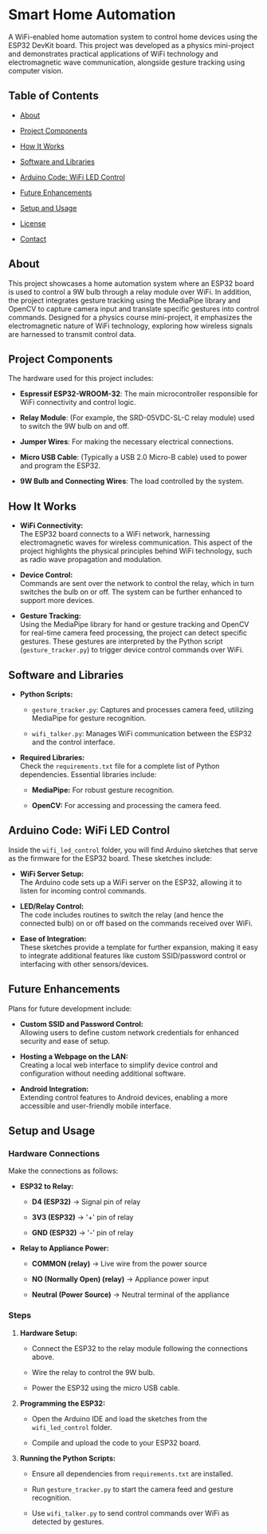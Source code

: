 
# Smart Home Automation

A WiFi-enabled home automation system to control home devices using the ESP32 DevKit board. This project was developed as a physics mini-project and demonstrates practical applications of WiFi technology and electromagnetic wave communication, alongside gesture tracking using computer vision.

## Table of Contents

- [About](#about)
    
- [Project Components](#project-components)
    
- [How It Works](#how-it-works)
    
- [Software and Libraries](#software-and-libraries)
    
- [Arduino Code: WiFi LED Control](#arduino-code-wifi-led-control)
    
- [Future Enhancements](#future-enhancements)
    
- [Setup and Usage](#setup-and-usage)
    
- [License](#license)
    
- [Contact](#contact)
    

## About

This project showcases a home automation system where an ESP32 board is used to control a 9W bulb through a relay module over WiFi. In addition, the project integrates gesture tracking using the MediaPipe library and OpenCV to capture camera input and translate specific gestures into control commands. Designed for a physics course mini-project, it emphasizes the electromagnetic nature of WiFi technology, exploring how wireless signals are harnessed to transmit control data.

## Project Components

The hardware used for this project includes:

- **Espressif ESP32-WROOM-32**: The main microcontroller responsible for WiFi connectivity and control logic.
    
- **Relay Module**: (For example, the SRD-05VDC-SL-C relay module) used to switch the 9W bulb on and off.
    
- **Jumper Wires**: For making the necessary electrical connections.
    
- **Micro USB Cable**: (Typically a USB 2.0 Micro-B cable) used to power and program the ESP32.
    
- **9W Bulb and Connecting Wires**: The load controlled by the system.
    

## How It Works

- **WiFi Connectivity:**  
    The ESP32 board connects to a WiFi network, harnessing electromagnetic waves for wireless communication. This aspect of the project highlights the physical principles behind WiFi technology, such as radio wave propagation and modulation.
    
- **Device Control:**  
    Commands are sent over the network to control the relay, which in turn switches the bulb on or off. The system can be further enhanced to support more devices.
    
- **Gesture Tracking:**  
    Using the MediaPipe library for hand or gesture tracking and OpenCV for real-time camera feed processing, the project can detect specific gestures. These gestures are interpreted by the Python script (`gesture_tracker.py`) to trigger device control commands over WiFi.
    

## Software and Libraries

- **Python Scripts:**
    
    - `gesture_tracker.py`: Captures and processes camera feed, utilizing MediaPipe for gesture recognition.
        
    - `wifi_talker.py`: Manages WiFi communication between the ESP32 and the control interface.
        
- **Required Libraries:**  
    Check the `requirements.txt` file for a complete list of Python dependencies. Essential libraries include:
    
    - **MediaPipe:** For robust gesture recognition.
        
    - **OpenCV:** For accessing and processing the camera feed.
        

## Arduino Code: WiFi LED Control

Inside the `wifi_led_control` folder, you will find Arduino sketches that serve as the firmware for the ESP32 board. These sketches include:

- **WiFi Server Setup:**  
    The Arduino code sets up a WiFi server on the ESP32, allowing it to listen for incoming control commands.
    
- **LED/Relay Control:**  
    The code includes routines to switch the relay (and hence the connected bulb) on or off based on the commands received over WiFi.
    
- **Ease of Integration:**  
    These sketches provide a template for further expansion, making it easy to integrate additional features like custom SSID/password control or interfacing with other sensors/devices.
    

## Future Enhancements

Plans for future development include:

- **Custom SSID and Password Control:**  
    Allowing users to define custom network credentials for enhanced security and ease of setup.
    
- **Hosting a Webpage on the LAN:**  
    Creating a local web interface to simplify device control and configuration without needing additional software.
    
- **Android Integration:**  
    Extending control features to Android devices, enabling a more accessible and user-friendly mobile interface.
    

## Setup and Usage

### Hardware Connections

Make the connections as follows:

- **ESP32 to Relay:**
    
    - **D4 (ESP32)** → Signal pin of relay
        
    - **3V3 (ESP32)** → '+' pin of relay
        
    - **GND (ESP32)** → '-' pin of relay
        
- **Relay to Appliance Power:**
    
    - **COMMON (relay)** → Live wire from the power source
        
    - **NO (Normally Open) (relay)** → Appliance power input
        
    - **Neutral (Power Source)** → Neutral terminal of the appliance
        

### Steps

1. **Hardware Setup:**
    
    - Connect the ESP32 to the relay module following the connections above.
        
    - Wire the relay to control the 9W bulb.
        
    - Power the ESP32 using the micro USB cable.
        
2. **Programming the ESP32:**
    
    - Open the Arduino IDE and load the sketches from the `wifi_led_control` folder.
        
    - Compile and upload the code to your ESP32 board.
        
3. **Running the Python Scripts:**
    
    - Ensure all dependencies from `requirements.txt` are installed.
        
    - Run `gesture_tracker.py` to start the camera feed and gesture recognition.
        
    - Use `wifi_talker.py` to send control commands over WiFi as detected by gestures.
